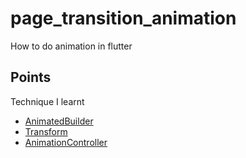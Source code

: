 # page_transition_animation

How to do animation in flutter

## Points 

Technique I learnt

- [AnimatedBuilder](https://api.flutter.dev/flutter/widgets/AnimatedBuilder-class.html)
- [Transform](https://api.flutter.dev/flutter/widgets/Transform-class.html)
- [AnimationController](https://api.flutter.dev/flutter/animation/AnimationController-class.html)
